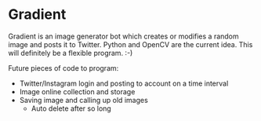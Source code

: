 # Gradient

Gradient is an image generator bot which creates or modifies a random image and posts it to Twitter. Python and OpenCV are the current idea. This will definitely be a flexible program. :-)

Future pieces of code to program:
- Twitter/Instagram login and posting to account on a time interval
- Image online collection and storage
- Saving image and calling up old images
	- Auto delete after so long